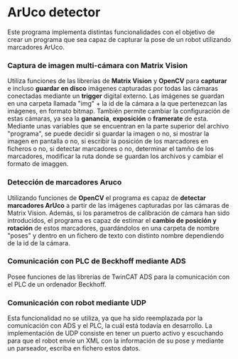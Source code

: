 # ArUco detector
Este programa implementa distintas funcionalidades con el objetivo de crear un programa que sea capaz de capturar la pose de un robot utilizando marcadores ArUco.

### Captura de imagen multi-cámara con Matrix Vision

Utiliza funciones de las librerías de **Matrix Vision** y **OpenCV** para **capturar** e incluso **guardar en disco** imágenes capturadas por todas las cámaras conectadas mediante un **trigger** digital externo. Las imágenes se guardan en una carpeta llamada "img" + la id de la cámara a la que pertenezcan las imágenes, en formato bitmap. También permite cambiar la configuración de estas cámaras, ya sea la **ganancia**, **exposición** o **framerate** de esta. Mediante unas variables que se encuentran en la parte superior del archivo "programa", se puede decidir si guardar la imagen o no, si mostrar la imagen en pantalla o no, si escribir la posición de los marcadores en ficheros o no, si detectar marcadores o no, determinar el tamño de los marcadores, modificar la ruta donde se guardan los archivos y cambiar el formato de imaggen.
  
### Detección de marcadores Aruco

Utilizando funciones de **OpenCV** el programa es capaz de **detectar marcadores ArUco** a partir de las imágenes capturadas por las cámaras de Matrix Vision. Además, si los parametros de calibración de cámara han sido introducidos, el programa es capaz de estimar el **cambio de posición y rotación** de estos marcadores, guardándolos en una carpeta de nombre "poses" y dentro en un fichero de texto con distinto nombre dependiendo de la id de la cámara.
  
### Comunicación con PLC de Beckhoff mediante ADS

Posee funciones de las librerías de TwinCAT ADS para la comunicación con el PLC de un ordenador Beckhoff.
  
### Comunicación con robot mediante UDP

Esta funcionalidad no se utiliza, ya que ha sido reemplazada por la comunicación con ADS y el PLC, la cuál está todavía en desarrollo. La implementación de UDP consiste en tener un puerto activo y escuchando para que el robot envíe un XML con la información de su pose y mediante un parseador, escriba en fichero estos datos.
